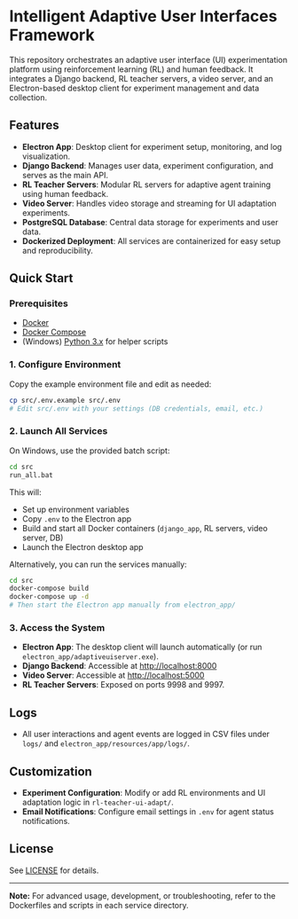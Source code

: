 # Intelligent Adaptive User Interfaces Framework

This repository orchestrates an adaptive user interface (UI) experimentation platform using reinforcement learning (RL) and human feedback. It integrates a Django backend, RL teacher servers, a video server, and an Electron-based desktop client for experiment management and data collection.

## Features

- **Electron App**: Desktop client for experiment setup, monitoring, and log visualization.
- **Django Backend**: Manages user data, experiment configuration, and serves as the main API.
- **RL Teacher Servers**: Modular RL servers for adaptive agent training using human feedback.
- **Video Server**: Handles video storage and streaming for UI adaptation experiments.
- **PostgreSQL Database**: Central data storage for experiments and user data.
- **Dockerized Deployment**: All services are containerized for easy setup and reproducibility.

## Quick Start


### Prerequisites

- [Docker](https://www.docker.com/)
- [Docker Compose](https://docs.docker.com/compose/)
- (Windows) [Python 3.x](https://www.python.org/) for helper scripts

### 1. Configure Environment

Copy the example environment file and edit as needed:

```sh
cp src/.env.example src/.env
# Edit src/.env with your settings (DB credentials, email, etc.)
```

### 2. Launch All Services

On Windows, use the provided batch script:

```bat
cd src
run_all.bat
```

This will:
- Set up environment variables
- Copy `.env` to the Electron app
- Build and start all Docker containers (`django_app`, RL servers, video server, DB)
- Launch the Electron desktop app

Alternatively, you can run the services manually:

```sh
cd src
docker-compose build
docker-compose up -d
# Then start the Electron app manually from electron_app/
```

### 3. Access the System

- **Electron App**: The desktop client will launch automatically (or run `electron_app/adaptiveuiserver.exe`).
- **Django Backend**: Accessible at [http://localhost:8000](http://localhost:8000)
- **Video Server**: Accessible at [http://localhost:5000](http://localhost:5000)
- **RL Teacher Servers**: Exposed on ports 9998 and 9997.

## Logs

- All user interactions and agent events are logged in CSV files under `logs/` and `electron_app/resources/app/logs/`.

## Customization

- **Experiment Configuration**: Modify or add RL environments and UI adaptation logic in `rl-teacher-ui-adapt/`.
- **Email Notifications**: Configure email settings in `.env` for agent status notifications.

## License

See [LICENSE](LICENSE) for details.

---

**Note:** For advanced usage, development, or troubleshooting, refer to the Dockerfiles and scripts in each service directory.